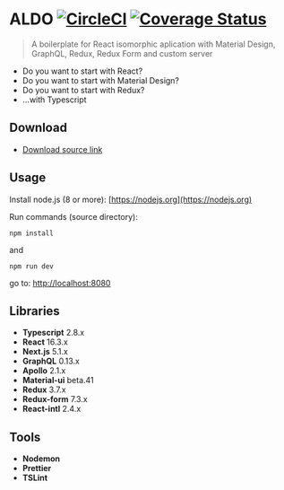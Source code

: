 # ALDO [![CircleCI](https://circleci.com/gh/ApiTreeCZ/aldo/tree/dev.svg?style=shield&circle-token=:circle-token)](https://circleci.com/gh/ApiTreeCZ/aldo/tree/dev) [![Coverage Status](https://coveralls.io/repos/github/ApiTreeCZ/aldo/badge.svg?branch=dev)](https://coveralls.io/github/ApiTreeCZ/aldo?branch=dev)
> A boilerplate for React isomorphic aplication with Material Design, GraphQL, Redux, Redux Form and custom server

* Do you want to start with React?
* Do you want to start with Material Design?
* Do you want to start with Redux?
* ...with Typescript

## Download

* [Download source link](https://github.com/ApiTreeCZ/aldo/archive/master.zip)

## Usage

Install node.js (8 or more): [https://nodejs.org](https://nodejs.org)

Run commands (source directory):

```npm install```

and

```npm run dev```

go to: [http://localhost:8080](http://localhost:8080)

## Libraries
* **Typescript** 2.8.x
* **React** 16.3.x
* **Next.js** 5.1.x
* **GraphQL** 0.13.x
* **Apollo** 2.1.x
* **Material-ui** beta.41
* **Redux** 3.7.x
* **Redux-form** 7.3.x
* **React-intl** 2.4.x

## Tools

* **Nodemon**
* **Prettier**
* **TSLint**

